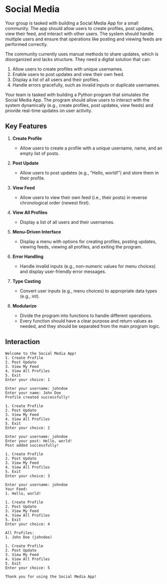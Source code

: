 # Social Media

Your group is tasked with building a Social Media App for a small community. The app should allow users to create profiles, post updates, view their feed, and interact with other users. The system should handle multiple users and ensure that operations like posting and viewing feeds are performed correctly.

The community currently uses manual methods to share updates, which is disorganized and lacks structure. They need a digital solution that can:

1. Allow users to create profiles with unique usernames.
2. Enable users to post updates and view their own feed.
3. Display a list of all users and their profiles.
3. Handle errors gracefully, such as invalid inputs or duplicate usernames.

Your team is tasked with building a Python program that simulates the Social Media App. The program should allow users to interact with the system dynamically (e.g., create profiles, post updates, view feeds) and provide real-time updates on user activity.

## Key Features

1. **Create Profile**

    - Allow users to create a profile with a unique username, name, and an empty list of posts.

2. **Post Update**

    - Allow users to post updates (e.g., "Hello, world!") and store them in their profile.

3. **View Feed**

    - Allow users to view their own feed (i.e., their posts) in reverse chronological order (newest first).

4. **View All Profiles**

    - Display a list of all users and their usernames.

5. **Menu-Driven Interface**

    - Display a menu with options for creating profiles, posting updates, viewing feeds, viewing all profiles, and exiting the program.

6. **Error Handling**

    - Handle invalid inputs (e.g., non-numeric values for menu choices) and display user-friendly error messages.

7. **Type Casting**

    - Convert user inputs (e.g., menu choices) to appropriate data types (e.g., int).

8. **Modularize**

    - Divide the program into functions to handle different operations.
    - Every function should have a clear purpose and return values as needed, and they should be separated from the main program logic.

## Interaction

```codeowners title="Example"
Welcome to the Social Media App!
1. Create Profile
2. Post Update
3. View My Feed
4. View All Profiles
5. Exit
Enter your choice: 1

Enter your username: johndoe
Enter your name: John Doe
Profile created successfully!

1. Create Profile
2. Post Update
3. View My Feed
4. View All Profiles
5. Exit
Enter your choice: 2

Enter your username: johndoe
Enter your post: Hello, world!
Post added successfully!

1. Create Profile
2. Post Update
3. View My Feed
4. View All Profiles
5. Exit
Enter your choice: 3

Enter your username: johndoe
Your Feed:
1. Hello, world!

1. Create Profile
2. Post Update
3. View My Feed
4. View All Profiles
5. Exit
Enter your choice: 4

All Profiles:
1. John Doe (johndoe)

1. Create Profile
2. Post Update
3. View My Feed
4. View All Profiles
5. Exit
Enter your choice: 5

Thank you for using the Social Media App!
```
